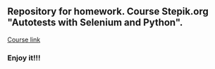 ## Repository for homework. Course Stepik.org "Autotests with Selenium and Python".  

[Course link](https://stepik.org/course/575)

[logo]: https://stepik.org/media/cache/images/courses/575/cover_3kqh9Iw/d1a44446e98638349c7416e78814f122.png "Main picture"

### Enjoy it!!!
